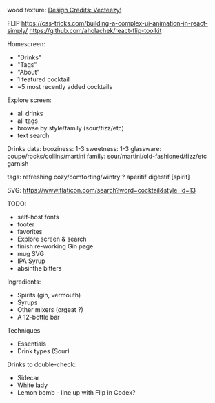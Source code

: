 wood texture: <a href="https://vecteezy.com">Design Credits: Vecteezy!</a>

FLIP
https://css-tricks.com/building-a-complex-ui-animation-in-react-simply/
https://github.com/aholachek/react-flip-toolkit

Homescreen:
* "Drinks"
* "Tags"
* "About"
* 1 featured cocktail
* ~5 most recently added cocktails

Explore screen:
* all drinks
* all tags
* browse by style/family (sour/fizz/etc)
* text search

Drinks data:
booziness: 1-3
sweetness: 1-3
glassware: coupe/rocks/collins/martini
family: sour/martini/old-fashioned/fizz/etc
garnish

tags:
refreshing
cozy/comforting/wintry ?
aperitif
digestif
[spirit]


SVG:
https://www.flaticon.com/search?word=cocktail&style_id=13


TODO:
* self-host fonts
* footer
* favorites
* Explore screen & search
* finish re-working Gin page
* mug SVG
* IPA Syrup
* absinthe bitters


Ingredients:
 * Spirits (gin, vermouth)
 * Syrups
 * Other mixers (orgeat ?)
 * A 12-bottle bar

Techniques
 * Essentials
 * Drink types (Sour)

Drinks to double-check:
 * Sidecar
 * White lady
 * Lemon bomb - line up with Flip in Codex?
